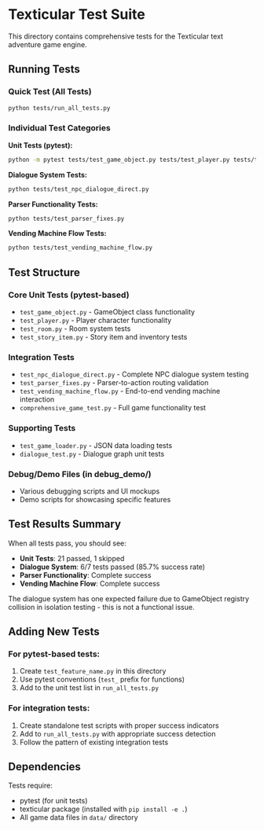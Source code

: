 # Texticular Test Suite

This directory contains comprehensive tests for the Texticular text adventure game engine.

## Running Tests

### Quick Test (All Tests)
```bash
python tests/run_all_tests.py
```

### Individual Test Categories

**Unit Tests (pytest):**
```bash
python -m pytest tests/test_game_object.py tests/test_player.py tests/test_room.py tests/test_story_item.py -v
```

**Dialogue System Tests:**
```bash
python tests/test_npc_dialogue_direct.py
```

**Parser Functionality Tests:**
```bash
python tests/test_parser_fixes.py
```

**Vending Machine Flow Tests:**
```bash
python tests/test_vending_machine_flow.py
```

## Test Structure

### Core Unit Tests (pytest-based)
- `test_game_object.py` - GameObject class functionality
- `test_player.py` - Player character functionality  
- `test_room.py` - Room system tests
- `test_story_item.py` - Story item and inventory tests

### Integration Tests
- `test_npc_dialogue_direct.py` - Complete NPC dialogue system testing
- `test_parser_fixes.py` - Parser-to-action routing validation
- `test_vending_machine_flow.py` - End-to-end vending machine interaction
- `comprehensive_game_test.py` - Full game functionality test

### Supporting Tests
- `test_game_loader.py` - JSON data loading tests
- `dialogue_test.py` - Dialogue graph unit tests

### Debug/Demo Files (in debug_demo/)
- Various debugging scripts and UI mockups
- Demo scripts for showcasing specific features

## Test Results Summary

When all tests pass, you should see:
- **Unit Tests**: 21 passed, 1 skipped
- **Dialogue System**: 6/7 tests passed (85.7% success rate)
- **Parser Functionality**: Complete success
- **Vending Machine Flow**: Complete success

The dialogue system has one expected failure due to GameObject registry collision in isolation testing - this is not a functional issue.

## Adding New Tests

### For pytest-based tests:
1. Create `test_feature_name.py` in this directory
2. Use pytest conventions (`test_` prefix for functions)
3. Add to the unit test list in `run_all_tests.py`

### For integration tests:
1. Create standalone test scripts with proper success indicators
2. Add to `run_all_tests.py` with appropriate success detection
3. Follow the pattern of existing integration tests

## Dependencies

Tests require:
- pytest (for unit tests)
- texticular package (installed with `pip install -e .`)
- All game data files in `data/` directory